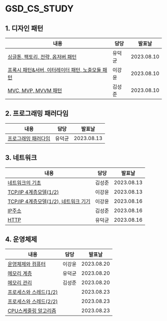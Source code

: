 # GSD_CS_STUDY

## 1. 디자인 패턴

|내용|담당|발표날|
|------|---|---|
|[싱글톤, 팩토리, 전략, 옵저버 패턴](https://github.com/GangSeongDokk/GSD_CS_STUDY/blob/main/1.1%20%EB%94%94%EC%9E%90%EC%9D%B8%20%ED%8C%A8%ED%84%B4/%EB%94%94%EC%9E%90%EC%9D%B8%20%ED%8C%A8%ED%84%B4%201-4.md)|유덕균|2023.08.10|
|[프록시 패턴&서버, 이터레이터 패턴, 노출모듈 패턴](https://github.com/GangSeongDokk/GSD_CS_STUDY/blob/main/1.1%20%EB%94%94%EC%9E%90%EC%9D%B8%20%ED%8C%A8%ED%84%B4/%EB%94%94%EC%9E%90%EC%9D%B8%20%ED%8C%A8%ED%84%B4%205-7.md)|이강윤|2023.08.10|
|[MVC, MVP, MVVM 패턴](https://github.com/GangSeongDokk/GSD_CS_STUDY/blob/main/1.1%20%EB%94%94%EC%9E%90%EC%9D%B8%20%ED%8C%A8%ED%84%B4/%EB%94%94%EC%9E%90%EC%9D%B8%20%ED%8C%A8%ED%84%B4%201-4.md)|김성준|2023.08.10|

## 2. 프로그래밍 패러다임

|내용|담당|발표날|
|---|---|---|
|[프로그래밍 패러다임](https://github.com/GangSeongDokk/GSD_CS_STUDY/blob/main/2.%20%ED%94%84%EB%A1%9C%EA%B7%B8%EB%9E%98%EB%B0%8D%20%ED%8C%A8%EB%9F%AC%EB%8B%A4%EC%9E%84/%ED%94%84%EB%A1%9C%EA%B7%B8%EB%9E%98%EB%B0%8D%20%ED%8C%A8%EB%9F%AC%EB%8B%A4%EC%9E%84.md)|유덕균|2023.08.13|


## 3. 네트워크

|내용|담당|발표날|
|---|---|---|
|[네트워크의 기초](https://github.com/GangSeongDokk/GSD_CS_STUDY/blob/main/3.%20%EB%84%A4%ED%8A%B8%EC%9B%8C%ED%81%AC/%EB%84%A4%ED%8A%B8%EC%9B%8C%ED%81%AC%EC%9D%98%20%EA%B8%B0%EC%B4%88.md)|김성준|2023.08.13|
|[TCP/IP 4계층모델(1/2)](https://github.com/GangSeongDokk/GSD_CS_STUDY/blob/main/3.%20%EB%84%A4%ED%8A%B8%EC%9B%8C%ED%81%AC/%EA%B3%84%EC%B8%B5%EA%B5%AC%EC%A1%B0.md)|이강윤|2023.08.13|
|[TCP/IP 4계층모델(1/2), 네트워크 기기](https://github.com/GangSeongDokk/GSD_CS_STUDY/blob/main/3.%20%EB%84%A4%ED%8A%B8%EC%9B%8C%ED%81%AC/%EB%84%A4%ED%8A%B8%EC%9B%8C%ED%81%AC%20%EA%B8%B0%EA%B8%B0.md)|이강윤|2023.08.16|
|[IP주소](https://github.com/GangSeongDokk/GSD_CS_STUDY/blob/main/3.%20%EB%84%A4%ED%8A%B8%EC%9B%8C%ED%81%AC/IP%EC%A3%BC%EC%86%8C.md)|김성준|2023.08.16|
|[HTTP](https://github.com/GangSeongDokk/GSD_CS_STUDY/blob/main/3.%20%EB%84%A4%ED%8A%B8%EC%9B%8C%ED%81%AC/HTTP.md)|유덕균|2023.08.16|

## 4. 운영체제

|내용|담당|발표날|
|---|---|---|
|[운영체제와 컴퓨터](https://github.com/GangSeongDokk/GSD_CS_STUDY/blob/main/4.%20%EC%9A%B4%EC%98%81%EC%B2%B4%EC%A0%9C/%EC%9A%B4%EC%98%81%EC%B2%B4%EC%A0%9C%EC%99%80%20%EC%BB%B4%ED%93%A8%ED%84%B0.md)|이강윤|2023.08.20|
|[메모리 계층](https://github.com/GangSeongDokk/GSD_CS_STUDY/blob/main/4.%20%EC%9A%B4%EC%98%81%EC%B2%B4%EC%A0%9C/%EB%A9%94%EB%AA%A8%EB%A6%AC%20%EA%B3%84%EC%B8%B5.md)|유덕균|2023.08.20|
|[메모리 관리](https://github.com/GangSeongDokk/GSD_CS_STUDY/blob/main/4.%20%EC%9A%B4%EC%98%81%EC%B2%B4%EC%A0%9C/%EB%A9%94%EB%AA%A8%EB%A6%AC%20%EA%B4%80%EB%A6%AC.md)|김성준|2023.08.20|
|[프로세스와 스레드(1/2)](이강윤)||2023.08.23|
|[프로세스와 스레드(2/2)](유덕균)||2023.08.23|
|[CPU스케줄링 알고리즘](김성준)||2023.08.23|

